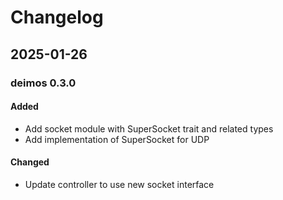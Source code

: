 # Changelog

## 2025-01-26

### deimos 0.3.0

#### Added

* Add socket module with SuperSocket trait and related types
* Add implementation of SuperSocket for UDP

#### Changed

* Update controller to use new socket interface
